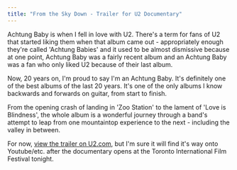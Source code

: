```yaml
---
title: "From the Sky Down - Trailer for U2 Documentary"
---
```

<p>Achtung Baby is when I fell in love with U2. There's a term for fans of U2 that started liking them when that album came out - appropriately enough they're called 'Achtung Babies' and it used to be almost dismissive because at one point, Achtung Baby was a fairly recent album and an Achtung Baby was a fan who only liked U2 because of their last album.</p>
<p>Now, 20 years on, I'm proud to say I'm an Achtung Baby. It's definitely one of the best albums of the last 20 years. It's one of the only albums I know backwards and forwards on guitar, from start to finish.</p>
<p>From the opening crash of landing in 'Zoo Station' to the lament of 'Love is Blindness', the whole album is a wonderful journey through a band's attempt to leap from one mountaintop experience to the next - including the valley in between.</p>
<p>For now, <a href="http://www.u2.com/news/title/preview-from-the-sky-down">view the trailer on U2.com</a>, but I'm sure it will find it's way onto Youtube/etc. after the documentary opens at the Toronto International Film Festival tonight.</p>
